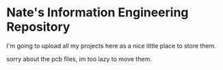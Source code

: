 # Nate's Information Engineering Repository

I'm going to upload all my projects here as a nice little place to store them.

sorry about the pcb files, im too lazy to move them.
